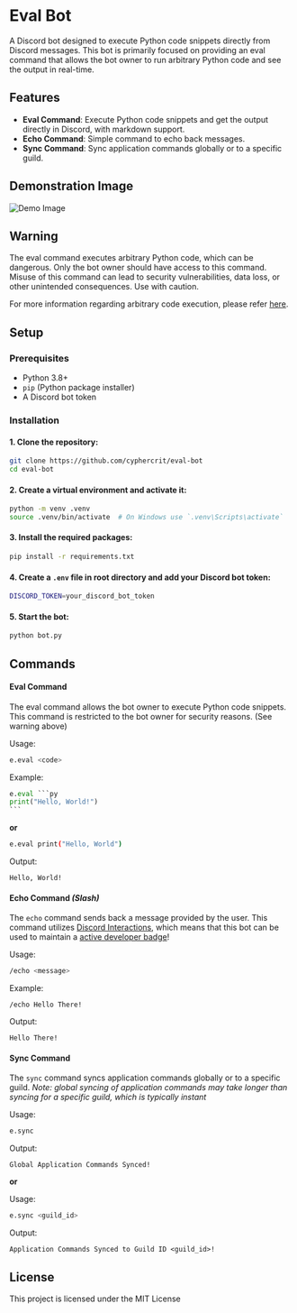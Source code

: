 # Eval Bot

A Discord bot designed to execute Python code snippets directly from Discord messages. This bot is primarily focused on providing an eval command that allows the bot owner to run arbitrary Python code and see the output in real-time.

## Features
- **Eval Command**: Execute Python code snippets and get the output directly in Discord, with markdown support.
- **Echo Command**: Simple command to echo back messages.
- **Sync Command**: Sync application commands globally or to a specific guild.

## Demonstration Image

![Demo Image](https://i.imgur.com/DV08NnQ.png)

## Warning

The eval command executes arbitrary Python code, which can be dangerous. Only the bot owner should have access to this command. Misuse of this command can lead to security vulnerabilities, data loss, or other unintended consequences. Use with caution.

For more information regarding arbitrary code execution, please refer [here](https://www.geeksforgeeks.org/what-is-arbitrary-code-execution/).

## Setup

### Prerequisites

- Python 3.8+
- `pip` (Python package installer)
- A Discord bot token

### Installation

#### 1. Clone the repository:
```sh
git clone https://github.com/cyphercrit/eval-bot
cd eval-bot
```

#### 2. Create a virtual environment and activate it:
```sh
python -m venv .venv
source .venv/bin/activate  # On Windows use `.venv\Scripts\activate`
```

#### 3. Install the required packages:
```sh
pip install -r requirements.txt
```

#### 4. Create a `.env` file in root directory and add your Discord bot token:
```sh
DISCORD_TOKEN=your_discord_bot_token
```

#### 5. Start the bot:
```sh
python bot.py
```

## Commands

#### Eval Command
The eval command allows the bot owner to execute Python code snippets. This command is restricted to the bot owner for security reasons. (See warning above)

Usage:
```sh
e.eval <code>
```
Example:
````py
e.eval ```py
print("Hello, World!")
```
````
**or**
```sh
e.eval print("Hello, World")
```
Output:
```
Hello, World!
```

#### Echo Command _(Slash)_
The `echo` command sends back a message provided by the user. This command utilizes [Discord Interactions](https://discord.com/developers/docs/interactions/receiving-and-responding), which means that this bot can be used to maintain a [active developer badge](https://support-dev.discord.com/hc/en-us/articles/10113997751447-Active-Developer-Badge)!

Usage:
```sh
/echo <message>
```

Example:
```
/echo Hello There!
```
Output:
```
Hello There!
```

#### Sync Command
The `sync` command syncs application commands globally or to a specific guild. _Note: global syncing of application commands may take longer than syncing for a specific guild, which is typically instant_

Usage:
```sh
e.sync
```
Output:
```
Global Application Commands Synced!
```
**or**

Usage:
```sh
e.sync <guild_id>
```
Output:
```
Application Commands Synced to Guild ID <guild_id>!
```
## License
This project is licensed under the MIT License
